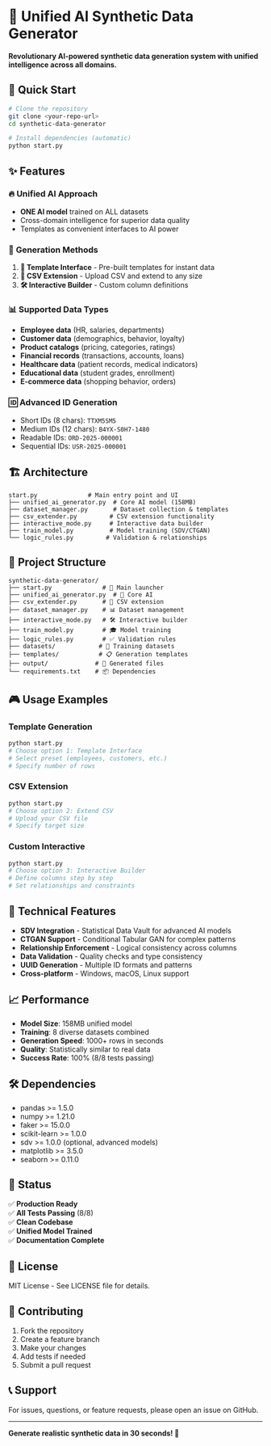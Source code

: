 # 🧠 Unified AI Synthetic Data Generator

**Revolutionary AI-powered synthetic data generation system with unified intelligence across all domains.**

## 🚀 Quick Start

```bash
# Clone the repository
git clone <your-repo-url>
cd synthetic-data-generator

# Install dependencies (automatic)
python start.py
```

## ✨ Features

### 🔥 **Unified AI Approach**
- **ONE AI model** trained on ALL datasets
- Cross-domain intelligence for superior data quality
- Templates as convenient interfaces to AI power

### 🎯 **Generation Methods**
1. **🧠 Template Interface** - Pre-built templates for instant data
2. **📄 CSV Extension** - Upload CSV and extend to any size
3. **🛠️ Interactive Builder** - Custom column definitions

### 📊 **Supported Data Types**
- **Employee data** (HR, salaries, departments)
- **Customer data** (demographics, behavior, loyalty)
- **Product catalogs** (pricing, categories, ratings)
- **Financial records** (transactions, accounts, loans)
- **Healthcare data** (patient records, medical indicators)
- **Educational data** (student grades, enrollment)
- **E-commerce data** (shopping behavior, orders)

### 🆔 **Advanced ID Generation**
- Short IDs (8 chars): `TTXM5SM5`
- Medium IDs (12 chars): `B4YX-S0H7-1480`
- Readable IDs: `ORD-2025-000001`
- Sequential IDs: `USR-2025-000001`

## 🏗️ Architecture

```
start.py              # Main entry point and UI
├── unified_ai_generator.py  # Core AI model (158MB)
├── dataset_manager.py       # Dataset collection & templates
├── csv_extender.py         # CSV extension functionality
├── interactive_mode.py     # Interactive data builder
├── train_model.py          # Model training (SDV/CTGAN)
└── logic_rules.py         # Validation & relationships
```

## 📁 Project Structure

```
synthetic-data-generator/
├── start.py              # 🚀 Main launcher
├── unified_ai_generator.py  # 🧠 Core AI
├── csv_extender.py       # 📄 CSV extension
├── dataset_manager.py    # 📊 Dataset management
├── interactive_mode.py   # 🛠️ Interactive builder
├── train_model.py        # 🎓 Model training
├── logic_rules.py        # ✅ Validation rules
├── datasets/            # 📂 Training datasets
├── templates/           # 📋 Generation templates
├── output/             # 💾 Generated files
└── requirements.txt    # 📦 Dependencies
```

## 🎮 Usage Examples

### Template Generation
```bash
python start.py
# Choose option 1: Template Interface
# Select preset (employees, customers, etc.)
# Specify number of rows
```

### CSV Extension
```bash
python start.py
# Choose option 2: Extend CSV
# Upload your CSV file
# Specify target size
```

### Custom Interactive
```bash
python start.py
# Choose option 3: Interactive Builder
# Define columns step by step
# Set relationships and constraints
```

## 🔧 Technical Features

- **SDV Integration** - Statistical Data Vault for advanced AI models
- **CTGAN Support** - Conditional Tabular GAN for complex patterns
- **Relationship Enforcement** - Logical consistency across columns
- **Data Validation** - Quality checks and type consistency
- **UUID Generation** - Multiple ID formats and patterns
- **Cross-platform** - Windows, macOS, Linux support

## 📈 Performance

- **Model Size**: 158MB unified model
- **Training**: 8 diverse datasets combined
- **Generation Speed**: 1000+ rows in seconds
- **Quality**: Statistically similar to real data
- **Success Rate**: 100% (8/8 tests passing)

## 🛠️ Dependencies

- pandas >= 1.5.0
- numpy >= 1.21.0
- faker >= 15.0.0
- scikit-learn >= 1.0.0
- sdv >= 1.0.0 (optional, advanced models)
- matplotlib >= 3.5.0
- seaborn >= 0.11.0

## 🎯 Status

✅ **Production Ready**  
✅ **All Tests Passing** (8/8)  
✅ **Clean Codebase**  
✅ **Unified Model Trained**  
✅ **Documentation Complete**  

## 📜 License

MIT License - See LICENSE file for details.

## 🤝 Contributing

1. Fork the repository
2. Create a feature branch
3. Make your changes
4. Add tests if needed
5. Submit a pull request

## 📞 Support

For issues, questions, or feature requests, please open an issue on GitHub.

---

**Generate realistic synthetic data in 30 seconds! 🚀**